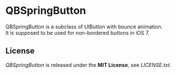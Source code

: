 # QBSpringButton
QBSpringButton is a subclass of UIButton with bounce animation.  
It is supposed to be used for non-bordered buttons in iOS 7.


## License
*QBSpringButton* is released under the **MIT License**, see *LICENSE.txt*.
